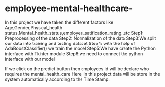 # employee-mental-healthcare-
In this project we have taken the different factors like  Age,Gender,Physical_health status,Mental_health_status,employee_satification_rating..etc
Step1: Preprocessing of the data
Step2: Normalization of the data
Step3:We split our data into training and testing dataset
Step4: with the help of AdaBoostClassifier()  we train the model 
Step5:We have create the Python interface with Tkinter module
Step6:we need to connect the python interface with our model

If we click on the predict button then employees id will be declare who requires the mental_health_care
Here, in this project data will be store in the system automatically according to the Time Stamp.



